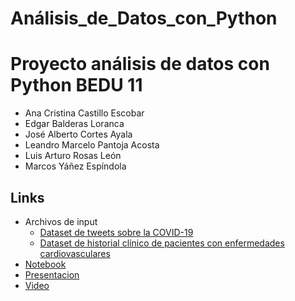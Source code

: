 # Análisis_de_Datos_con_Python

# Proyecto análisis de datos con Python BEDU 11
- Ana Cristina Castillo Escobar
- Edgar Balderas Loranca
- José Alberto Cortes Ayala
- Leandro Marcelo Pantoja Acosta
- Luis Arturo Rosas León
- Marcos Yáñez Espíndola
## Links
- Archivos de input
    - [Dataset de tweets sobre la COVID-19](https://github.com/EdgarBL3/An-lisis_de_Datos_con_Python_Equipo_11/blob/main/Corona_NLP_test(1).csv)
    - [Dataset de historial clínico de pacientes con enfermedades cardiovasculares](https://github.com/EdgarBL3/An-lisis_de_Datos_con_Python_Equipo_11/blob/main/heart_failure_clinical_records_dataset.csv)
- [Notebook](https://github.com/EdgarBL3/An-lisis_de_Datos_con_Python_Equipo_11/blob/main/Proyecto_Python_Fase3_Equipo11.ipynb)
- [Presentacion](https://docs.google.com/presentation/d/1YB7PH6tyK1OaaAFEn6KsbmWpPxwUidhMZSAhOLAwOGM/edit?usp=sharing)
- [Video](https://drive.google.com/drive/folders/1mZspQYTNlOh8Ry7P2VisTwNSQ0VNEf-e)

